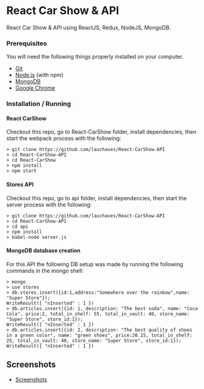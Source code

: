 # React Car Show & API

React Car Show & API using ReactJS, Redux, NodeJS, MongoDB.

### Prerequisites

You will need the following things properly installed on your computer.

* [Git](https://git-scm.com/)
* [Node.js](https://nodejs.org/) (with npm)
* [MongoDB](https://www.mongodb.com/)
* [Google Chrome](https://google.com/chrome/)

### Installation / Running

#### React CarShow
Checkout this repo, go to React-CarShow folder, install dependencies, then start the webpack process with the following:

```
> git clone https://github.com/lauchaves/React-CarShow-API
> cd React-CarShow-API
> cd React-CarShow
> npm install
> npm start
```

#### Stores API
Checkout this repo, go to api folder, install dependencies, then start the server process with the following:

```
> git clone https://github.com/lauchaves/React-CarShow-API
> cd React-CarShow-API
> cd api
> npm install
> babel-node server.js
```

#### MongoDB database creation

For this API the following DB setup was made by running the following commands in the mongo shell:

```
> mongo
> use stores
> db.stores.insert({id:1,address:"Somewhere over the rainbow",name: "Super Store"});
WriteResult({ "nInserted" : 1 })
> db.articles.insert({id: 1, description: "The best soda", name: "Coca Cola", price:2, total_in_shelf: 55, total_in_vault: 40, store_name: "Super Store", store_id:1});
WriteResult({ "nInserted" : 1 })
> db.articles.insert({id: 2, description: "The best quality of shoes in a green color", name: "green shoes", price:20.15, total_in_shelf: 25, total_in_vault: 40, store_name: "Super Store", store_id:1});
WriteResult({ "nInserted" : 1 })

```

## Screenshots

* [Screenshots](https://drive.google.com/drive/folders/1GhScjIBIyo0_Wq1zknlW-XmMbsNOv6n5?usp=sharing)
